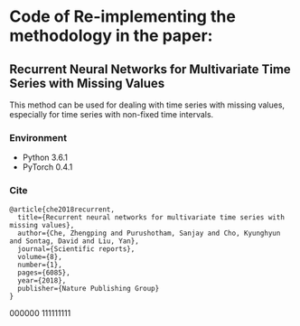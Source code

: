 # Code of Re-implementing the methodology in the paper:
## Recurrent Neural Networks for Multivariate Time Series with Missing Values

This method can be used for dealing with time series with missing values, especially for time series with non-fixed time intervals.

### Environment
* Python 3.6.1
* PyTorch 0.4.1

### Cite
```
@article{che2018recurrent,
  title={Recurrent neural networks for multivariate time series with missing values},
  author={Che, Zhengping and Purushotham, Sanjay and Cho, Kyunghyun and Sontag, David and Liu, Yan},
  journal={Scientific reports},
  volume={8},
  number={1},
  pages={6085},
  year={2018},
  publisher={Nature Publishing Group}
}
```
000000
111111111
